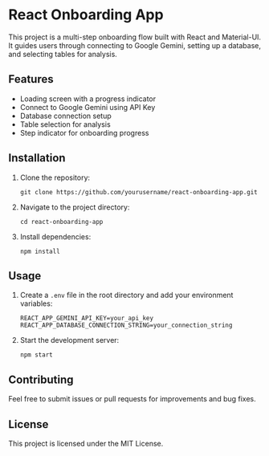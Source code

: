 # React Onboarding App

This project is a multi-step onboarding flow built with React and Material-UI. It guides users through connecting to Google Gemini, setting up a database, and selecting tables for analysis.

## Features

- Loading screen with a progress indicator
- Connect to Google Gemini using API Key
- Database connection setup
- Table selection for analysis
- Step indicator for onboarding progress

## Installation

1. Clone the repository:
   ```
   git clone https://github.com/yourusername/react-onboarding-app.git
   ```
2. Navigate to the project directory:
   ```
   cd react-onboarding-app
   ```
3. Install dependencies:
   ```
   npm install
   ```

## Usage

1. Create a `.env` file in the root directory and add your environment variables:
   ```
   REACT_APP_GEMINI_API_KEY=your_api_key
   REACT_APP_DATABASE_CONNECTION_STRING=your_connection_string
   ```
2. Start the development server:
   ```
   npm start
   ```

## Contributing

Feel free to submit issues or pull requests for improvements and bug fixes.

## License

This project is licensed under the MIT License.